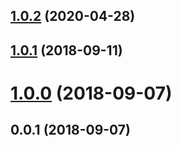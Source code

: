 <a name="1.0.2"></a>
## [1.0.2](https://github.com/mjancarik/easy-uid/compare/1.0.1...1.0.2) (2020-04-28)



<a name="1.0.1"></a>
## [1.0.1](https://github.com/mjancarik/easy-uid/compare/1.0.0...1.0.1) (2018-09-11)



<a name="1.0.0"></a>
# [1.0.0](https://github.com/mjancarik/easy-uid/compare/0.0.1...1.0.0) (2018-09-07)



<a name="0.0.1"></a>
## 0.0.1 (2018-09-07)
